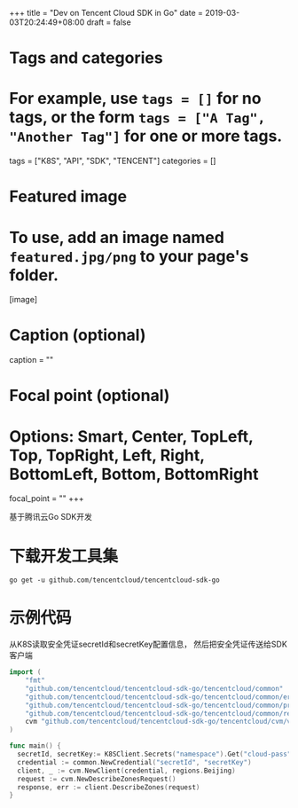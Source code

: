 +++
title = "Dev on Tencent Cloud SDK in Go"
date = 2019-03-03T20:24:49+08:00
draft = false

# Tags and categories
# For example, use `tags = []` for no tags, or the form `tags = ["A Tag", "Another Tag"]` for one or more tags.
tags = ["K8S", "API", "SDK", "TENCENT"]
categories = []

# Featured image
# To use, add an image named `featured.jpg/png` to your page's folder. 
[image]
  # Caption (optional)
  caption = ""

  # Focal point (optional)
  # Options: Smart, Center, TopLeft, Top, TopRight, Left, Right, BottomLeft, Bottom, BottomRight
  focal_point = ""
+++

基于腾讯云Go SDK开发

# 下载开发工具集

```
go get -u github.com/tencentcloud/tencentcloud-sdk-go
```

# 示例代码

从K8S读取安全凭证secretId和secretKey配置信息，
然后把安全凭证传送给SDK客户端

```go
import (
	"fmt"
	"github.com/tencentcloud/tencentcloud-sdk-go/tencentcloud/common"
	"github.com/tencentcloud/tencentcloud-sdk-go/tencentcloud/common/errors"
	"github.com/tencentcloud/tencentcloud-sdk-go/tencentcloud/common/profile"
	"github.com/tencentcloud/tencentcloud-sdk-go/tencentcloud/common/regions"
	cvm "github.com/tencentcloud/tencentcloud-sdk-go/tencentcloud/cvm/v20170312"
)

func main() {
  secretId, secretKey:= K8SClient.Secrets("namespace").Get("cloud-pass")
  credential := common.NewCredential("secretId", "secretKey")
  client, _ := cvm.NewClient(credential, regions.Beijing)
  request := cvm.NewDescribeZonesRequest()
  response, err := client.DescribeZones(request)
}
```

